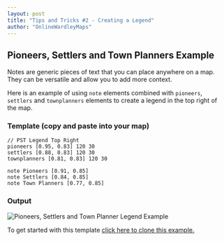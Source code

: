 ```yaml
---
layout: post
title: "Tips and Tricks #2 - Creating a Legend"
author: "OnlineWardleyMaps"
---
```


## Pioneers, Settlers and Town Planners Example

Notes are generic pieces of text that you can place anywhere on a map.  They can be versatile and allow you to add more context.  

Here is an example of using `note` elements combined with `pioneers`, `settlers` and `townplanners` elements to create a legend in the top right of the map.


### Template (copy and paste into your map)
```
// PST Legend Top Right
pioneers [0.95, 0.83] 120 30
settlers [0.88, 0.83] 120 30
townplanners [0.81, 0.83] 120 30

note Pioneers [0.91, 0.85]
note Settlers [0.84, 0.85]
note Town Planners [0.77, 0.85]
```

### Output

![Pioneers, Settlers and Town Planner Legend Example](/assets/tt2-pst.png)

To get started with this template <a href="https://onlinewardleymaps.com/#clone:owm-tips-tricks-pst" target="_blank">click here to clone this example.</a>
